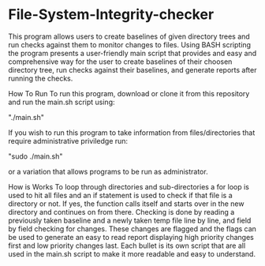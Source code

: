 # File-System-Integrity-checker
This program allows users to create baselines of given directory trees and run checks against them to monitor changes to files. Using BASH scripting the program presents a user-friendly main script that provides and easy and comprehensive way for the user to create baselines of their choosen directory tree, run checks against their baselines, and generate reports after running the checks.

How To Run
To run this program, download or clone it from this repository and run the main.sh script using:

"./main.sh"

If you wish to run this program to take information from files/directories that require administrative priviledge run:

"sudo ./main.sh"

or a variation that allows programs to be run as administrator.

How is Works
To loop through directories and sub-directories a for loop is used to hit all files and an if statement is used to check if that file is a directory or not. If yes, the function calls itself and starts over in the new directory and continues on from there.
Checking is done by reading a previously taken baseline and a newly taken temp file line by line, and field by field checking for changes.
These changes are flagged and the flags can be used to generate an easy to read report displaying high priority changes first and low priority changes last.
Each bullet is its own script that are all used in the main.sh script to make it more readable and easy to understand.
